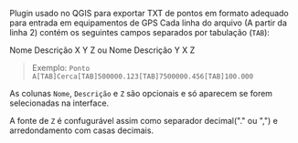 Plugin usado no QGIS para exportar TXT de pontos em formato adequado para entrada em equipamentos de GPS
Cada linha do arquivo (A partir da linha 2) contém os seguintes campos separados por tabulação (`TAB`):

Nome Descrição X Y Z ou 
Nome Descrição Y X Z

> Exemplo:
> `Ponto A[TAB]Cerca[TAB]500000.123[TAB]7500000.456[TAB]100.000`

As colunas `Nome`, `Descrição` e `Z` são opcionais e só aparecem se forem selecionadas na interface.

A fonte de `Z` é confugurável assim como separador decimal("." ou ",") e arredondamento com casas decimais.

